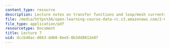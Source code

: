 ```yaml
---
content_type: resource
description: Lecture notes on transfer functions and loop/mesh currents.
file: /media/https%3A/open-learning-course-data-rc.s3.amazonaws.com/2-004-dynamics-and-control-ii-spring-2008/dccb48acd663dd608ee50b3dd8812e87_lecture_07.pdf
file_type: application/pdf
resourcetype: Document
title: Lecture 7
uid: dccb48ac-d663-dd60-8ee5-0b3dd8812e87
---
```

